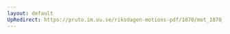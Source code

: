 ```yaml
---
layout: default
UpRedirect: https://pruto.im.uu.se/riksdagen-motions-pdf/1870/mot_1870__ak__213/mot_1870__ak__213-001.pdf
---
```

